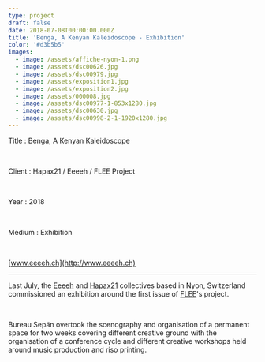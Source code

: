 ```yaml
---
type: project
draft: false
date: 2018-07-08T00:00:00.000Z
title: 'Benga, A Kenyan Kaleidoscope - Exhibition'
color: '#d3b5b5'
images:
  - image: /assets/affiche-nyon-1.png
  - image: /assets/dsc00626.jpg
  - image: /assets/dsc00979.jpg
  - image: /assets/exposition1.jpg
  - image: /assets/exposition2.jpg
  - image: /assets/000008.jpg
  - image: /assets/dsc00977-1-853x1280.jpg
  - image: /assets/dsc00630.jpg
  - image: /assets/dsc00998-2-1-1920x1280.jpg
---
```


Title : Benga, A Kenyan Kaleidoscope

<br/>

Client : Hapax21 / Eeeeh / FLEE Project

<br/>

Year : 2018

<br/>

Medium : Exhibition

<br/>

[www.eeeeh.ch](http://www.eeeeh.ch)

---

Last July, the [Eeeeh](http://www.eeeeh.ch/) and [Hapax21](http://c-h-21.tumblr.com/) collectives based in Nyon, Switzerland commissioned an exhibition around the first issue of [FLEE](https://fleeproject.com/)'s project.

<br/>

Bureau Sepän overtook the scenography and organisation of a permanent space for two weeks covering different creative ground with the organisation of a conference cycle and different creative workshops held around music production and riso printing.
